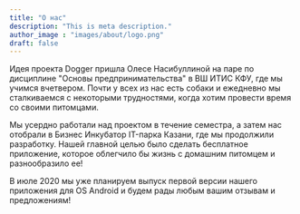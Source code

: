 ```yaml
---
title: "О нас"
description: "This is meta description."
author_image : "images/about/logo.png"
draft: false
---
```


Идея проекта Dogger пришла Олесе Насибуллиной на паре по дисциплине "Основы предпринимательства" в ВШ ИТИС КФУ, где мы учимся вчетвером. Почти у всех из нас есть собаки и ежедневно мы сталкиваемся с некоторыми трудностями, когда хотим провести время со своими питомцами.

Мы усердно работали над проектом в течение семестра, а затем нас отобрали в Бизнес Инкубатор IT-парка Казани, где мы продолжили разработку. Нашей главной целью было сделать бесплатное приложение, которое облегчило бы жизнь с домашним питомцем и разнообразило ее!

В июле 2020 мы уже планируем выпуск первой версии нашего приложения для OS Android и будем рады любым вашим отзывам и предложениям! 